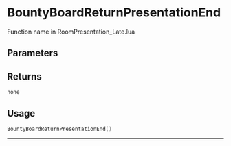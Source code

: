 # BountyBoardReturnPresentationEnd
Function name in RoomPresentation_Late.lua
## Parameters

## Returns
`none`
## Usage
```lua
BountyBoardReturnPresentationEnd()
```
---
